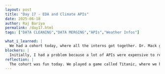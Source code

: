 ```yaml
---
layout: post
title: "Day 17 - EDA and Climate APIs"
date: 2025-06-18
author: Raj Bariya
permalink: /day17.html
tags: ["DATA CLEANING","DATA MERGING","APIs","Weather Infos"]

what_i_learned: |
  We had a cohort today, where all the interns got together. Dr. Mack gave us information of the things she previously stated like paycheck, weekly videos and all. She also gave us information about the presentation we have next week. We also got to meet Kyle who is a high school teacher and also a part of our team. She will be helping us with project, team bonding, presentations and everything. After our lunch, we had a small tour with Kyle, where we showed her around DEPA lab. After that, our team locked in for the project. Wisdom and Tahia worked on dataset, Brice worked on how to train the ML model and what data are required and I developed a small program that will help us get climate information like humidity, precipitation, temperature and everything using OPENWEATHER API.
blockers: |
  Initially, I had a problem because a lot of APIs were expensive to retrieve historical data. After doing some more research, I found OPENWEATHER. It had all the required informations and was not that expensive as well.
reflection: |
  The cohort was fun today. We played a game called Titanic, where we had to list item based on priorities if we stranded in the water. We also had another icebreaker where we had to describe our project without telling our project name or keywords. Thats how we got to meet with Kyle. We also introduced ourselves to Kyle. I believe today might be the most productive day as we came progressed a lot for the project. We still have a long way to go. We have to start preparing for mid-program presentation as well.
---
```


